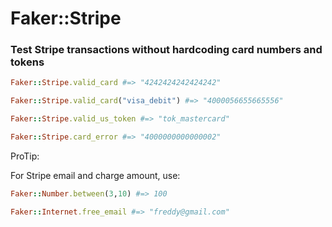 # Faker::Stripe

### Test Stripe transactions without hardcoding card numbers and tokens


```ruby
Faker::Stripe.valid_card #=> "4242424242424242"

Faker::Stripe.valid_card("visa_debit") #=> "4000056655665556"

Faker::Stripe.valid_us_token #=> "tok_mastercard"

Faker::Stripe.card_error #=> "4000000000000002"

```

ProTip:

For Stripe email and charge amount, use:

```ruby
Faker::Number.between(3,10) #=> 100

Faker::Internet.free_email #=> "freddy@gmail.com"
```
